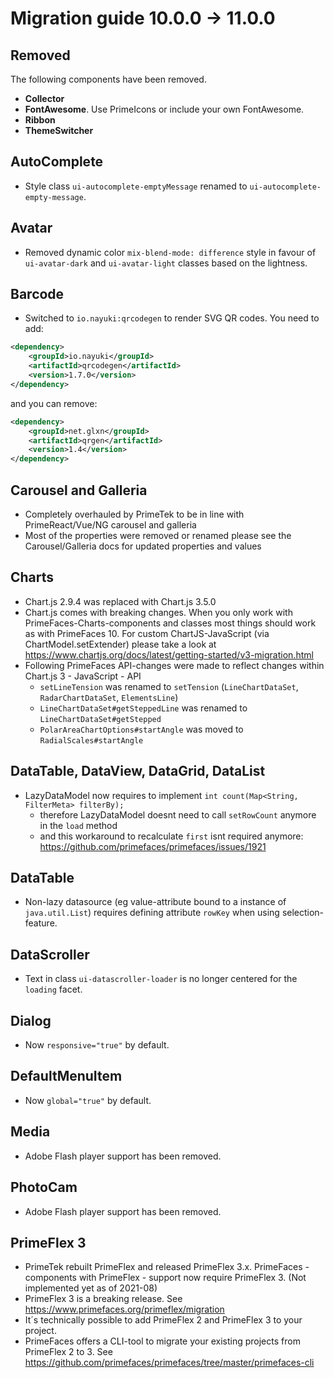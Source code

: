 # Migration guide 10.0.0 -> 11.0.0

## Removed
The following components have been removed.
  - **Collector**
  - **FontAwesome**. Use PrimeIcons or include your own FontAwesome.
  - **Ribbon**
  - **ThemeSwitcher**

## AutoComplete
  * Style class `ui-autocomplete-emptyMessage` renamed to `ui-autocomplete-empty-message`.

## Avatar
  * Removed dynamic color `mix-blend-mode: difference` style in favour of `ui-avatar-dark` and `ui-avatar-light` classes based on the lightness.

## Barcode
  * Switched to `io.nayuki:qrcodegen` to render SVG QR codes. You need to add:
```xml
<dependency>
    <groupId>io.nayuki</groupId>
    <artifactId>qrcodegen</artifactId>
    <version>1.7.0</version>
</dependency>
```
and you can remove:
```xml
<dependency>
    <groupId>net.glxn</groupId>
    <artifactId>qrgen</artifactId>
    <version>1.4</version>
</dependency>
```

## Carousel and Galleria
- Completely overhauled by PrimeTek to be in line with PrimeReact/Vue/NG carousel and galleria
- Most of the properties were removed or renamed please see the Carousel/Galleria docs for updated properties and values

## Charts
- Chart.js 2.9.4 was replaced with Chart.js 3.5.0
- Chart.js comes with breaking changes. When you only work with PrimeFaces-Charts-components and classes most things should work as with PrimeFaces 10.
  For custom ChartJS-JavaScript (via ChartModel.setExtender) please take a look at https://www.chartjs.org/docs/latest/getting-started/v3-migration.html
- Following PrimeFaces API-changes were made to reflect changes within Chart.js 3 - JavaScript - API
  - `setLineTension` was renamed to `setTension` (`LineChartDataSet`, `RadarChartDataSet`, `ElementsLine`)
  - `LineChartDataSet#getSteppedLine` was renamed to `LineChartDataSet#getStepped`
  - `PolarAreaChartOptions#startAngle` was moved to `RadialScales#startAngle`

## DataTable, DataView, DataGrid, DataList
- LazyDataModel now requires to implement `int count(Map<String, FilterMeta> filterBy);`
    - therefore LazyDataModel doesnt need to call `setRowCount` anymore in the `load` method
    - and this workaround to recalculate `first` isnt required anymore: https://github.com/primefaces/primefaces/issues/1921

## DataTable 
- Non-lazy datasource (eg value-attribute bound to a instance of `java.util.List`) requires defining attribute `rowKey` when using selection-feature.

## DataScroller
- Text in class `ui-datascroller-loader` is no longer centered for the `loading` facet.

## Dialog
- Now `responsive="true"` by default.

## DefaultMenuItem
- Now `global="true"` by default.

## Media
- Adobe Flash player support has been removed.

## PhotoCam
- Adobe Flash player support has been removed.

## PrimeFlex 3
- PrimeTek rebuilt PrimeFlex and released PrimeFlex 3.x. PrimeFaces - components with PrimeFlex - support now require PrimeFlex 3. (Not implemented yet as of 2021-08)
- PrimeFlex 3 is a breaking release. See https://www.primefaces.org/primeflex/migration
- It´s technically possible to add PrimeFlex 2 and PrimeFlex 3 to your project.
- PrimeFaces offers a CLI-tool to migrate your existing projects from PrimeFlex 2 to 3. See https://github.com/primefaces/primefaces/tree/master/primefaces-cli
